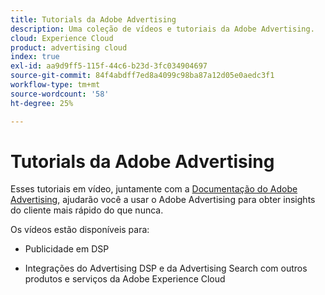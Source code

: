 ```yaml
---
title: Tutorials da Adobe Advertising
description: Uma coleção de vídeos e tutoriais da Adobe Advertising.
cloud: Experience Cloud
product: advertising cloud
index: true
exl-id: aa9d9ff5-115f-44c6-b23d-3fc034904697
source-git-commit: 84f4abdff7ed8a4099c98ba87a12d05e0aedc3f1
workflow-type: tm+mt
source-wordcount: '58'
ht-degree: 25%

---
```


# Tutorials da Adobe Advertising

Esses tutoriais em vídeo, juntamente com a [Documentação do Adobe Advertising](https://experienceleague.adobe.com/docs/advertising-cloud.html), ajudarão você a usar o Adobe Advertising para obter insights do cliente mais rápido do que nunca.

Os vídeos estão disponíveis para:

* Publicidade em DSP

* Integrações do Advertising DSP e da Advertising Search com outros produtos e serviços da Adobe Experience Cloud

<!--
See other -learn tutorials landing pages to get ideas for additional content
-->
